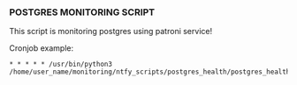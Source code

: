 ### POSTGRES MONITORING SCRIPT ###

This script is monitoring postgres using patroni service!

Cronjob example:

```
* * * * * /usr/bin/python3 /home/user_name/monitoring/ntfy_scripts/postgres_health/postgres_health.py
```
